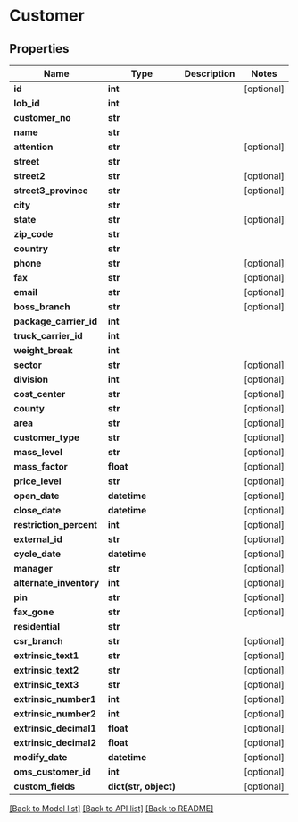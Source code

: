 # Customer

## Properties
Name | Type | Description | Notes
------------ | ------------- | ------------- | -------------
**id** | **int** |  | [optional] 
**lob_id** | **int** |  | 
**customer_no** | **str** |  | 
**name** | **str** |  | 
**attention** | **str** |  | [optional] 
**street** | **str** |  | 
**street2** | **str** |  | [optional] 
**street3_province** | **str** |  | [optional] 
**city** | **str** |  | 
**state** | **str** |  | [optional] 
**zip_code** | **str** |  | 
**country** | **str** |  | 
**phone** | **str** |  | [optional] 
**fax** | **str** |  | [optional] 
**email** | **str** |  | [optional] 
**boss_branch** | **str** |  | [optional] 
**package_carrier_id** | **int** |  | 
**truck_carrier_id** | **int** |  | 
**weight_break** | **int** |  | 
**sector** | **str** |  | [optional] 
**division** | **int** |  | [optional] 
**cost_center** | **str** |  | [optional] 
**county** | **str** |  | [optional] 
**area** | **str** |  | [optional] 
**customer_type** | **str** |  | [optional] 
**mass_level** | **str** |  | [optional] 
**mass_factor** | **float** |  | [optional] 
**price_level** | **str** |  | [optional] 
**open_date** | **datetime** |  | [optional] 
**close_date** | **datetime** |  | [optional] 
**restriction_percent** | **int** |  | [optional] 
**external_id** | **str** |  | [optional] 
**cycle_date** | **datetime** |  | [optional] 
**manager** | **str** |  | [optional] 
**alternate_inventory** | **int** |  | [optional] 
**pin** | **str** |  | [optional] 
**fax_gone** | **str** |  | [optional] 
**residential** | **str** |  | 
**csr_branch** | **str** |  | [optional] 
**extrinsic_text1** | **str** |  | [optional] 
**extrinsic_text2** | **str** |  | [optional] 
**extrinsic_text3** | **str** |  | [optional] 
**extrinsic_number1** | **int** |  | [optional] 
**extrinsic_number2** | **int** |  | [optional] 
**extrinsic_decimal1** | **float** |  | [optional] 
**extrinsic_decimal2** | **float** |  | [optional] 
**modify_date** | **datetime** |  | [optional] 
**oms_customer_id** | **int** |  | [optional] 
**custom_fields** | **dict(str, object)** |  | [optional] 

[[Back to Model list]](../README.md#documentation-for-models) [[Back to API list]](../README.md#documentation-for-api-endpoints) [[Back to README]](../README.md)



